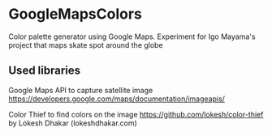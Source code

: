 # GoogleMapsColors

Color palette generator using Google Maps.
Experiment for Igo Mayama's project that maps skate spot around the globe


## Used libraries

Google Maps API to capture satellite image
https://developers.google.com/maps/documentation/imageapis/

Color Thief to find colors on the image
https://github.com/lokesh/color-thief
by Lokesh Dhakar (lokeshdhakar.com)
